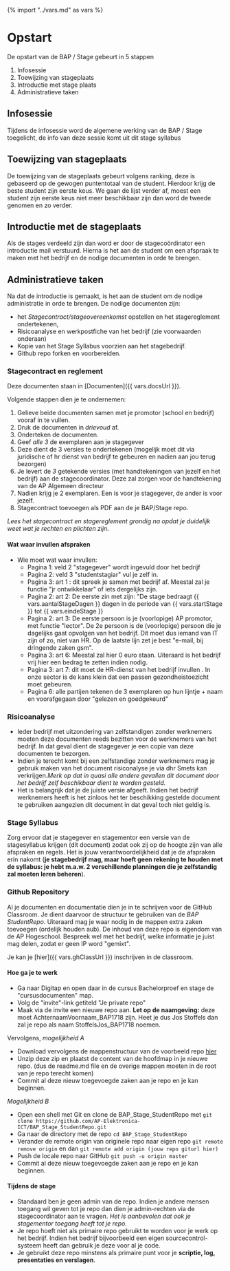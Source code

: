 {% import "../vars.md" as vars %}
# Opstart
De opstart van de BAP / Stage gebeurt in 5 stappen
1. Infosessie
2. Toewijzing van stageplaats
3. Introductie met stage plaats
4. Administratieve taken

## Infosessie
Tijdens de infosessie word de algemene werking van de BAP / Stage toegelicht,
de info van deze sessie komt uit dit stage syllabus

## Toewijzing van stageplaats
De toewijzing van de stageplaats gebeurt volgens ranking, deze is gebaseerd op
de gewogen puntentotaal van de student. Hierdoor krijg de beste student zijn
eerste keus. We gaan de lijst verder af, moest een student zijn eerste keus
niet meer beschikbaar zijn dan word de tweede genomen en zo verder.

## Introductie met de stageplaats
Als de stages verdeeld zijn dan word er door de stagecoördinator een
introductie mail verstuurd. Hierna is het aan de student om een afspraak te
maken met het bedrijf en de nodige documenten in orde te brengen.

## Administratieve taken
Na dat de introductie is gemaakt, is het aan de student om de nodige
administratie in orde te brengen. De nodige documenten zijn: 

* het *Stagecontract/stageovereenkomst* opstellen en het stagereglement
  ondertekenen,
* Risicoanalyse en werkpostfiche van het bedrijf (zie voorwaarden onderaan)
* Kopie van het Stage Syllabus voorzien aan het stagebedrijf.
* Github repo forken en voorbereiden.


### Stagecontract en reglement
Deze documenten staan in [Documenten]({{ vars.docsUrl }}).

Volgende stappen dien je te ondernemen:
1. Gelieve beide documenten samen met je promotor (school en bedrijf) vooraf in
   te vullen. 
2. Druk de documenten in *drievoud* af.
3. Onderteken de documenten.
4. Geef *alle 3* de exemplaren aan je stagegever
5. Deze dient de 3 versies te ondertekenen (mogelijk moet dit via juridische of
   hr dienst van bedrijf te gebeuren en nadien aan jou terug bezorgen)
6. Je levert de *3* getekende versies (met handtekeningen van jezelf en het
   bedrijf) aan de stagecoordinator. Deze zal zorgen voor de handtekening van
   de AP Algemeen directeur
7. Nadien krijg je 2 exemplaren. Een is voor je stagegever, de ander is voor
   jezelf.
8. Stagecontract toevoegen als PDF aan de je BAP/Stage repo.

*Lees het stagecontract en stagereglement grondig na opdat je duidelijk weet
wat je rechten en plichten zijn.*


#### Wat waar invullen afspraken
* Wie moet wat waar invullen:
  * Pagina 1: veld 2 "stagegever" wordt ingevuld door het bedrijf 
  * Pagina 2: veld 3 "studentstagiar" vul je zelf in.
  * Pagina 3: art 1 : dit spreek je samen met bedrijf af. Meestal zal je
    functie "jr ontwikkelaar" of iets dergelijks zijn. 
  * Pagina 2: art 2:  De eerste zin met zijn: "De stage bedraagt {{ vars.aantalStageDagen }}  dagen in de
    periode van {{ vars.startStage }} tot {{ vars.eindeStage }}
  * Pagina 2: art 3: De eerste persoon is je (voorlopige) AP promotor, met
    functie "lector". De 2e persoon is de (voorlopige) persoon die je dagelijks
    gaat opvolgen van het bedrijf. Dit moet dus iemand van IT zijn of zo, niet van
    HR.  Op de laatste lijn zet je best "e-mail, bij dringende zaken gsm".
  * Pagina 3: art 6: Meestal zal hier 0 euro staan. Uiteraard is het bedrijf
    vrij hier een bedrag te zetten indien nodig. 
  * Pagina 3: art 7: dit moet de HR-dienst van het bedrijf invullen . In onze
    sector is de kans klein dat een passen gezondheistoezicht moet gebeuren.
  * Pagina 6: alle partijen tekenen de 3 exemplaren op hun lijntje + naam en
    voorafgegaan door "gelezen en goedgekeurd"

### Risicoanalyse
* Ieder bedrijf met uitzondering van zelfstandigen zonder werknemers moeten deze documenten reeds bezitten voor de werknemers van het bedrijf. In dat geval dient de stagegever je een copie van deze documenten te bezorgen.
* Indien je terecht komt bij een zelfstandige zonder werknemers mag je gebruik maken van het document risiconalyse je via dhr Smets kan verkrijgen.*Merk op dat in quasi alle andere gevallen dit document door het bedrijf zelf beschikbaar dient te worden gesteld.*
* Het is belangrijk dat je de juiste versie afgeeft. Indien het bedrijf werknemers heeft is het zinloos het ter beschikking gestelde document te gebruiken aangezien dit document in dat geval toch niet geldig is.


### Stage Syllabus
Zorg ervoor dat je stagegever en stagementor een versie van de stagesyllabus
krijgen (dit document) zodat ook zij op de hoogte zijn van alle afspraken en
regels.  Het is jouw verantwoordelijkheid dat je de afspraken erin nakomt (**je
stagebedrijf mag, maar hoeft geen rekening te houden met de syllabus: je hebt
m.a.w. 2 verschillende planningen die je zelfstandig zal moeten leren
beheren**).

### Github Repository
Al je documenten en documentatie dien je in te schrijven voor de GitHub Classroom. Je dient daarvoor de structuur te gebruiken van de *BAP StudentRepo*.
Uiteraard mag je waar nodig in de mappen extra zaken toevoegen (ordelijk houden
aub). De inhoud van deze repo is eigendom van de AP Hogeschool. Bespreek wel
met het bedrijf, welke informatie je juist mag delen, zodat er geen IP word
"gemixt".

Je kan je [hier]({{ vars.ghClassUrl }}) inschrijven in de classroom.

#### Hoe ga je te werk
* Ga naar Digitap en open daar in de cursus Bachelorproef en stage de "cursusdocumenten" map.
* Volg de "invite"-link getiteld "Je private repo"
* Maak via de invite een nieuwe repo aan. **Let op de naamgeving:** deze moet AchternaamVoornaam_BAP1718 zijn. Heet je dus Jos Stoffels dan zal je repo als naam StoffelsJos_BAP1718 noemen.

Vervolgens, *mogelijkheid A*
* Download vervolgens de mappenstructuur van de voorbeeld repo [hier](https://github.com/AP-Elektronica-ICT/BAP_Stage_StudentRepo/archive/master.zip)
* Unzip deze zip en plaatst de content van de hoofdmap in je nieuwe repo. (dus de readme.md file en de overige mappen moeten in de root van je repo terecht komen)
* Commit al deze nieuw toegevoegde zaken aan je repo en je kan beginnen.

*Mogelijkheid B*

* Open een shell met Git en clone de BAP_Stage_StudentRepo met 
`git clone https://github.com/AP-Elektronica-ICT/BAP_Stage_StudentRepo.git`
* Ga naar de directory met de repo
`cd BAP_Stage_StudentRepo`
* Verander de remote origin van originele repo naar eigen repo
`git remote remove origin` en dan 
`git remote add origin (jouw repo giturl hier)`
* Push de locale repo naar GitHub 
`git push -u origin master`
* Commit al deze nieuw toegevoegde zaken aan je repo en je kan beginnen.

 
#### Tijdens de stage
* Standaard ben je geen admin van de repo. Indien je andere mensen toegang wil geven tot je repo dan dien je admin-rechten via de stagecoordinator aan te vragen. *Het is aanbevolen dat ook je stagementor toegang heeft tot je repo.*
* Je repo hoeft niet als primaire repo gebruikt te worden voor je werk op het bedrijf. Indien het bedrijf bijvoorbeeld een eigen sourcecontrol-systeem heeft dan gebruik je deze voor al je code. 
* Je gebruikt deze repo minstens als primaire punt voor je **scriptie, log, presentaties en verslagen**.
